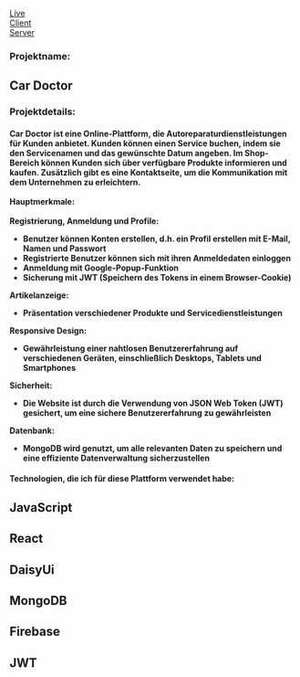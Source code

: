 <a href='https://car-doctor-2b00a.web.app/' target='_blank'>Live</a> <br/>
<a href='https://github.com/devmashum/car-doctor-client' target='_blank'>Client</a> <br/>
<a href='https://github.com/devmashum/carDoctor-server' target='_blank'>Server</a>

<div class='p-5'>
  <div class='flex gap-3'>
    <div><h3 class='text-slate-900 text-xl lg:text-2xl'>Projektname: </h3></div>
    <div><h2 class="text-slate-900 text-xl lg:text-2xl font-bold ">
      Car Doctor</h2>
    </div>
  </div>
  <h3 class="text-slate-900 text-xl underline font-bold mt-3">Projektdetails:</h3>
  <h4 class="text-slate-900 my-3 text-justify text-base">
    Car Doctor ist eine Online-Plattform, die Autoreparaturdienstleistungen für Kunden anbietet. Kunden können einen Service buchen, indem sie den Servicenamen und das gewünschte Datum angeben. Im Shop-Bereich können Kunden sich über verfügbare Produkte informieren und kaufen. Zusätzlich gibt es eine Kontaktseite, um die Kommunikation mit dem Unternehmen zu erleichtern. <br />
    <br />
    <b class='text-xl underline'>Hauptmerkmale:</b>
    <br />
    <br />
    <b>Registrierung, Anmeldung und Profile:</b>
    <ul class='list-disc ml-10'>
      <li>
        Benutzer können Konten erstellen, d.h. ein Profil erstellen mit E-Mail, Namen und Passwort
      </li>
      <li>
        Registrierte Benutzer können sich mit ihren Anmeldedaten einloggen
      </li>
      <li>
        Anmeldung mit Google-Popup-Funktion
      </li>
      <li>
        Sicherung mit JWT (Speichern des Tokens in einem Browser-Cookie)
      </li>
    </ul>
    <b>Artikelanzeige:</b>
    <ul class='list-disc ml-10'>
      <li>
        Präsentation verschiedener Produkte und Servicedienstleistungen
      </li>
    </ul>
    <b>Responsive Design:</b>
    <ul class='list-disc ml-10'>
      <li>
        Gewährleistung einer nahtlosen Benutzererfahrung auf verschiedenen Geräten, einschließlich Desktops, Tablets und Smartphones
      </li>
    </ul>
    <b>Sicherheit:</b>
    <ul class='list-disc ml-10'>
      <li>
        Die Website ist durch die Verwendung von JSON Web Token (JWT) gesichert, um eine sichere Benutzererfahrung zu gewährleisten 
      </li>
    </ul>
    <b>Datenbank:</b>
    <ul class='list-disc ml-10'>
      <li>
        MongoDB wird genutzt, um alle relevanten Daten zu speichern und eine effiziente Datenverwaltung sicherzustellen
      </li>
    </ul>
  </h4>
  <h4 class='font-bold'>Technologien, die ich für diese Plattform verwendet habe:</h4>
  <div class='lg:p-10 grid grid-cols-3 lg:grid-cols-5 lg:gap-5 gap-2 text-center'>
    <h2 class='border border-xl border-black'>JavaScript</h2>
    <h2 class='border border-xl border-black'>React</h2>
    <h2 class='border border-xl border-black'>DaisyUi</h2>
    <h2 class='border border-xl border-black'>MongoDB</h2>
    <h2 class='border border-xl border-black'>Firebase</h2>
    <h2 class='border border-xl border-black'>JWT</h2>
  </div>
</div>
